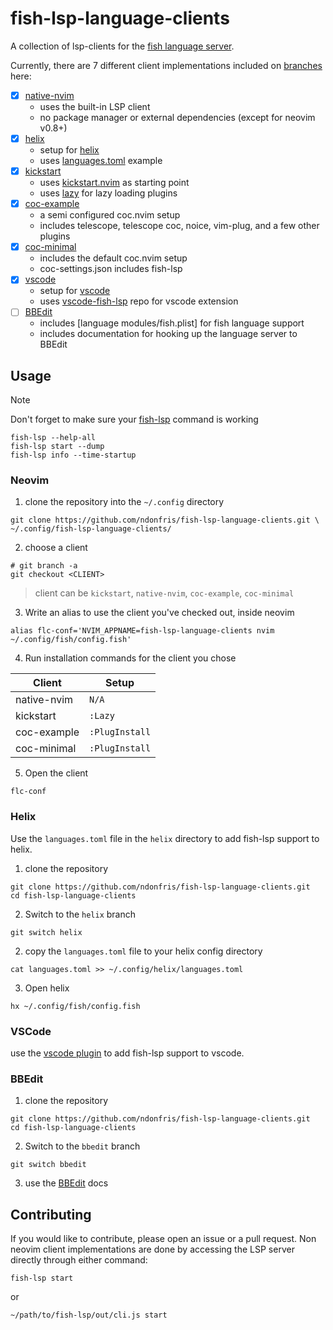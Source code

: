 <!-- markdownlint-disable-file -->
# fish-lsp-language-clients

A collection of lsp-clients for the [fish language server](https://github.com/ndonfris/fish-lsp.git).

Currently, there are 7 different client implementations included on [branches](https://github.com/ndonfris/fish-lsp-language-clients/branches) here:

- [x] [native-nvim](https://github.com/ndonfris/fish-lsp-language-clients/tree/native-nvim)
    - uses the built-in LSP client
    - no package manager or external dependencies (except for neovim v0.8+)
- [x] [helix](https://github.com/ndonfris/fish-lsp-language-clients/tree/helix)
   - setup for [helix](https://helix-editor.com/)
   - uses [languages.toml](https://github.com/ndonfris/fish-lsp-language-clients/blob/helix/languages.toml) example
- [x] [kickstart](https://github.com/ndonfris/fish-lsp-language-clients/tree/kickstart)
    - uses [kickstart.nvim](https://github.com/nvim-lua/kickstart.nvim) as starting point
    - uses [lazy](https://github.com/folke/lazy.nvim) for lazy loading plugins
- [x] [coc-example](https://github.com/ndonfris/fish-lsp-language-clients/tree/coc_example)
    - a semi configured coc.nvim setup
    - includes telescope, telescope coc, noice, vim-plug, and a few other plugins
- [x] [coc-minimal](https://github.com/ndonfris/fish-lsp-language-clients/tree/coc-minimal)
    - includes the default coc.nvim setup
    - coc-settings.json includes fish-lsp
- [x] [vscode](https://marketplace.visualstudio.com/items?itemName=ndonfris.fish-lsp)
    - setup for [vscode](https://code.visualstudio.com/)
    - uses [vscode-fish-lsp](https://github.com/ndonfris/vscode-fish-lsp) repo for vscode extension
- [ ] [BBEdit](https://github.com/ndonfris/fish-lsp-language-clients/tree/bbedit)
    - includes [language modules/fish.plist] for fish language support
    - includes documentation for hooking up the language server to BBEdit


## Usage

> [!NOTE]
> Don't forget to make sure your [fish-lsp](https://github.com/ndonfris/fish-lsp/) command is working
>
> ```fish
> fish-lsp --help-all
> fish-lsp start --dump
> fish-lsp info --time-startup
> ```

### Neovim

1. clone the repository into the `~/.config` directory
```fish
git clone https://github.com/ndonfris/fish-lsp-language-clients.git \
~/.config/fish-lsp-language-clients/
```
2. choose a client
```fish
# git branch -a
git checkout <CLIENT>
```
> client can be `kickstart`, `native-nvim`, `coc-example`, `coc-minimal`

3. Write an alias to use the client you've checked out, inside neovim

```fish
alias flc-conf='NVIM_APPNAME=fish-lsp-language-clients nvim ~/.config/fish/config.fish'
```

4. Run installation commands for the client you chose

| Client | Setup |
| --- | --- |
| native-nvim | `N/A` |
| kickstart | `:Lazy` |
| coc-example | `:PlugInstall` |
| coc-minimal | `:PlugInstall` |

5. Open the client
```fish
flc-conf
```

### Helix

Use the `languages.toml` file in the `helix` directory to add fish-lsp support to helix.

1. clone the repository
```fish
git clone https://github.com/ndonfris/fish-lsp-language-clients.git
cd fish-lsp-language-clients
```

2. Switch to the `helix` branch
```fish
git switch helix
```

2. copy the `languages.toml` file to your helix config directory
```fish
cat languages.toml >> ~/.config/helix/languages.toml
```

3. Open helix
```fish
hx ~/.config/fish/config.fish
```

### VSCode

use the [vscode plugin](https://marketplace.visualstudio.com/items?itemName=ndonfris.fish-lsp) to add fish-lsp support to vscode.

### BBEdit

1. clone the repository
```fish
git clone https://github.com/ndonfris/fish-lsp-language-clients.git 
cd fish-lsp-language-clients
```

2. Switch to the `bbedit` branch
```fish
git switch bbedit
```

3. use the [BBEdit](https://github.com/ndonfris/fish-lsp-language-clients/tree/bbedit) docs

## Contributing
If you would like to contribute, please open an issue or a pull request.
Non neovim client implementations are done by accessing the LSP server directly
through either command:
```fish
fish-lsp start
```
or
```fish
~/path/to/fish-lsp/out/cli.js start
```
